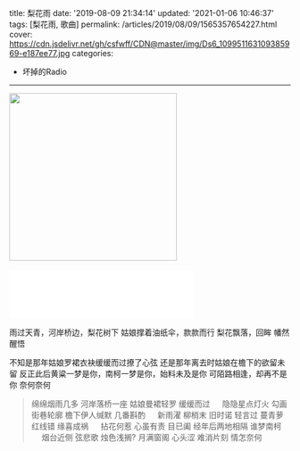 title: 梨花雨
date: '2019-08-09 21:34:14'
updated: '2021-01-06 10:46:37'
tags: [梨花雨, 歌曲]
permalink: /articles/2019/08/09/1565357654227.html
cover: https://cdn.jsdelivr.net/gh/csfwff/CDN@master/img/Ds6_109951163109385969-e187ee77.jpg
categories: 
- 坏掉的Radio
---
<img src=https://cdn.jsdelivr.net/gh/csfwff/CDN@master/img/Ds6_109951163109385969-e187ee77.jpg  width=300>　


<iframe frameborder="no" border="0" marginwidth="0" marginheight="0" width=330 height=86 src="//music.163.com/outchain/player?type=2&id=528752895&auto=1&height=66"></iframe>

雨过天青，河岸桥边，梨花树下
姑娘撑着油纸伞，款款而行
梨花飘落，回眸
幡然醒悟

不知是那年姑娘罗裙衣袂缓缓而过撩了心弦
还是那年离去时姑娘在檐下的欲留未留
反正此后黄粱一梦是你，南柯一梦是你，始料未及是你
可陌路相逢，却再不是你
奈何奈何

> 绵绵烟雨几多
> 河岸落桥一座
> 姑娘曼裙轻罗
> 缓缓而过
>  
> 隐隐星点灯火
> 勾画街巷轮廓
> 檐下伊人缄默
> 几番斟酌
>  
> 新雨濯 柳梢末
> 旧时诺 轻言过
> 蔓青萝 红线错
> 缘喜成祸
>  
> 拈花何惹
> 心虽有责
> 目已阖
> 经年后两地相隔
> 谁梦南柯
>  
> 烟台近侧
> 弦悲歌 烛色浅搁? 月满窗阁
> 心头涩 难消片刻
> 情怎奈何

